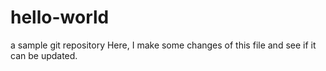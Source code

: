 # hello-world
a sample git repository
Here, I make some changes of this file and see if it can be updated.
